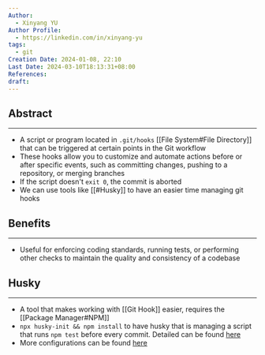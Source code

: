 ```yaml
---
Author:
  - Xinyang YU
Author Profile:
  - https://linkedin.com/in/xinyang-yu
tags:
  - git
Creation Date: 2024-01-08, 22:10
Last Date: 2024-03-10T18:13:31+08:00
References: 
draft: 
---
```

## Abstract
---
- A script or program located in `.git/hooks` [[File System#File Directory]] that can be triggered at certain points in the Git workflow
- These hooks allow you to customize and automate actions before or after specific events, such as committing changes, pushing to a repository, or merging branches
- If the script doesn't `exit 0`, the commit is aborted
- We can use tools like [[#Husky]] to have an easier time managing git hooks


## Benefits
---
- Useful for enforcing coding standards, running tests, or performing other checks to maintain the quality and consistency of a codebase

## Husky
---
- A tool that makes working with [[Git Hook]] easier, requires the [[Package Manager#NPM]]
- `npx husky-init && npm install` to have husky that is managing a script that runs `npm test` before every commit. Detailed can be found [here](https://typicode.github.io/husky/getting-started.html#automatic-recommended)
- More configurations can be found [here](https://typicode.github.io/husky/guide.html)
